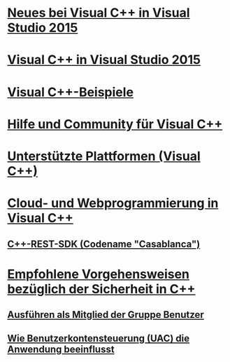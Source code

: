 # [Neues bei Visual C++ in Visual Studio 2015](what-s-new-for-visual-cpp-in-visual-studio-2015.md)
# [Visual C++ in Visual Studio 2015](visual-cpp-in-visual-studio-2015.md)
# [Visual C++-Beispiele](visual-cpp-samples.md)
# [Hilfe und Community für Visual C++](visual-cpp-help-and-community.md)
# [Unterstützte Plattformen (Visual C++)](supported-platforms-visual-cpp.md)
# [Cloud- und Webprogrammierung in Visual C++](cloud-and-web-programming-in-visual-cpp.md)
## [C++-REST-SDK (Codename "Casablanca")](cpp-rest-sdk-codename-casablanca.md)
# [Empfohlene Vorgehensweisen bezüglich der Sicherheit in C++](security-best-practices-for-cpp.md)
## [Ausführen als Mitglied der Gruppe Benutzer](running-as-a-member-of-the-users-group.md)
## [Wie Benutzerkontensteuerung (UAC) die Anwendung beeinflusst](how-user-account-control-uac-affects-your-application.md)
